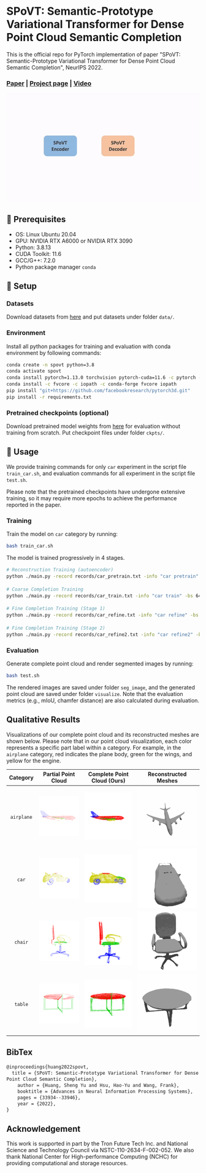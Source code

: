 # SPoVT: Semantic-Prototype Variational Transformer for Dense Point Cloud Semantic Completion

This is the official repo for PyTorch implementation of paper "SPoVT: Semantic-Prototype Variational Transformer for Dense Point Cloud Semantic Completion", NeurIPS 2022. 

### [Paper](https://proceedings.neurips.cc/paper_files/paper/2022/hash/db6caae0f83e45e454e2215f07e7c5af-Abstract-Conference.html) | [Project page](https://haoyuhsu.github.io/spovt/) | [Video](https://slideslive.com/embed/presentation/38992362)

<!-- ![Overview](doc/overview.png) -->

![Teasor](doc/teasor.gif)


## 🌱 Prerequisites
- OS: Linux Ubuntu 20.04
- GPU: NVIDIA RTX A6000 or NVIDIA RTX 3090
- Python: 3.8.13
- CUDA Toolkit: 11.6
- GCC/G++: 7.2.0
- Python package manager `conda`

## 🌱 Setup

### Datasets 

Download datasets from [here](https://drive.google.com/file/d/1l-XmkpYdJMzDyjs0mfzQKBImJ2K2NnTO/view?usp=sharing) and put datasets under folder `data/`.

### Environment

Install all python packages for training and evaluation with conda environment by following commands: 
```bash
conda create -n spovt python=3.8
conda activate spovt
conda install pytorch=1.13.0 torchvision pytorch-cuda=11.6 -c pytorch -c nvidia
conda install -c fvcore -c iopath -c conda-forge fvcore iopath
pip install "git+https://github.com/facebookresearch/pytorch3d.git"
pip install -r requirements.txt
```

### Pretrained checkpoints (optional)

Download pretrained model weights from [here](https://drive.google.com/file/d/1qzGVRT_vj_D7jJOVNap4iSnXZ3f-txwI/view?usp=sharing) for evaluation without training from scratch. Put checkpoint files under folder `ckpts/`.

## 🌱 Usage 

We provide training commands for only `car` experiment in the script file `train_car.sh`, and evaluation commands for all experiment in the script file `test.sh`. 

Please note that the pretrained checkpoints have undergone extensive training, so it may require more epochs to achieve the performance reported in the paper.

### Training 
Train the model on `car` category by running:
```bash
bash train_car.sh
```
The model is trained progressively in 4 stages.
```bash
# Reconstruction Training (autoencoder)
python ./main.py -record records/car_pretrain.txt -info "car pretrain" -bs 64 -lr 1e-3 -epoch 200 -interval 500 -cuda 0 -save ckpts/car_pretrain.pth -mode pretrain -cat car 

# Coarse Completion Training
python ./main.py -record records/car_train.txt -info "car train" -bs 64 -lr 1e-4 -epoch 200 -interval 500 -cuda 0 -save ckpts/car_train.pth -mode train -cat car -load ckpts/car_pretrain.pth

# Fine Completion Training (Stage 1)
python ./main.py -record records/car_refine.txt -info "car refine" -bs 64 -lr 1e-4 -epoch 200 -interval 500 -cuda 0 -save ckpts/car_refine.pth -mode refine -cat car -load ckpts/car_train.pth

# Fine Completion Training (Stage 2)
python ./main.py -record records/car_refine2.txt -info "car refine2" -bs 64 -lr 1e-4 -epoch 200 -interval 500  -cuda 0 -save ckpts/car_refine2.pth -mode refine2 -cat car -load ckpts/car_refine.pth
```

### Evaluation

Generate complete point cloud and render segmented images by running:
```bash
bash test.sh
```
The rendered images are saved under folder `seg_image`, and the generated point cloud are saved under folder `visualize`. Note that the evaluation metrics (e.g., mIoU, chamfer distance) are also calculated during evaluation.

## Qualitative Results

Visualizations of our complete point cloud and its reconstructed meshes are shown below. Please note that in our point cloud visualization, each color represents a specific part label within a category. For example, in the `airplane` category, red indicates the plane body, green for the wings, and yellow for the engine.

| Category | Partial Point Cloud | Complete Point Cloud (Ours) | Reconstructed Meshes |
|:--------:|:-------------------:|:---------------------------:|:--------------------:|
| `airplane` | ![airplane_partial](doc/gifs/airplane_partial_14.gif) | ![airplane_complete](doc/gifs/airplane_pred_14.gif) | ![airplane_meshes](doc/gifs/airplane_ours_meshes_14.gif) |
| `car` | ![car_partial](doc/gifs/car_partial_1.gif) | ![car_complete](doc/gifs/car_pred_1.gif) | ![car_meshes](doc/gifs/car_ours_meshes_1.gif) |
| `chair` | ![chair_partial](doc/gifs/chair_partial_16.gif) | ![chair_complete](doc/gifs/chair_pred_16.gif) | ![chair_meshes](doc/gifs/chair_ours_meshes_16.gif) |
| `table` | ![table_partial](doc/gifs/table_partial_15.gif) | ![table_complete](doc/gifs/table_pred_15.gif) | ![table_meshes](doc/gifs/table_ours_meshes_15.gif) |

## BibTex
```
@inproceedings{huang2022spovt,
  title = {SPoVT: Semantic-Prototype Variational Transformer for Dense Point Cloud Semantic Completion},
	author = {Huang, Sheng Yu and Hsu, Hao-Yu and Wang, Frank},
	booktitle = {Advances in Neural Information Processing Systems},
	pages = {33934--33946},
	year = {2022},
}
```

## Acknowledgement
This work is supported in part by the Tron Future Tech Inc. and National Science and Technology Council via NSTC-110-2634-F-002-052. We also thank National Center for High-performance Computing (NCHC) for providing computational and storage resources.
